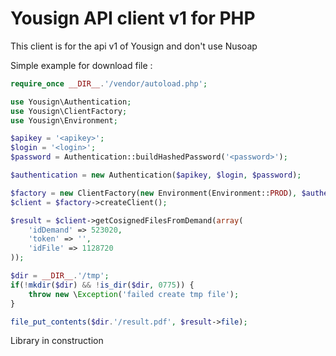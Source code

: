 # Yousign API client v1 for PHP

This client is for the api v1 of Yousign and don't use Nusoap

Simple example for download file :

```php
require_once __DIR__.'/vendor/autoload.php';

use Yousign\Authentication;
use Yousign\ClientFactory;
use Yousign\Environment;

$apikey = '<apikey>';
$login = '<login>';
$password = Authentication::buildHashedPassword('<password>');

$authentication = new Authentication($apikey, $login, $password);

$factory = new ClientFactory(new Environment(Environment::PROD), $authentication);
$client = $factory->createClient();

$result = $client->getCosignedFilesFromDemand(array(
    'idDemand' => 523020,
    'token' => '',
    'idFile' => 1128720
));

$dir = __DIR__.'/tmp';
if(!mkdir($dir) && !is_dir($dir, 0775)) {
    throw new \Exception('failed create tmp file');
}

file_put_contents($dir.'/result.pdf', $result->file);
```

Library in construction
